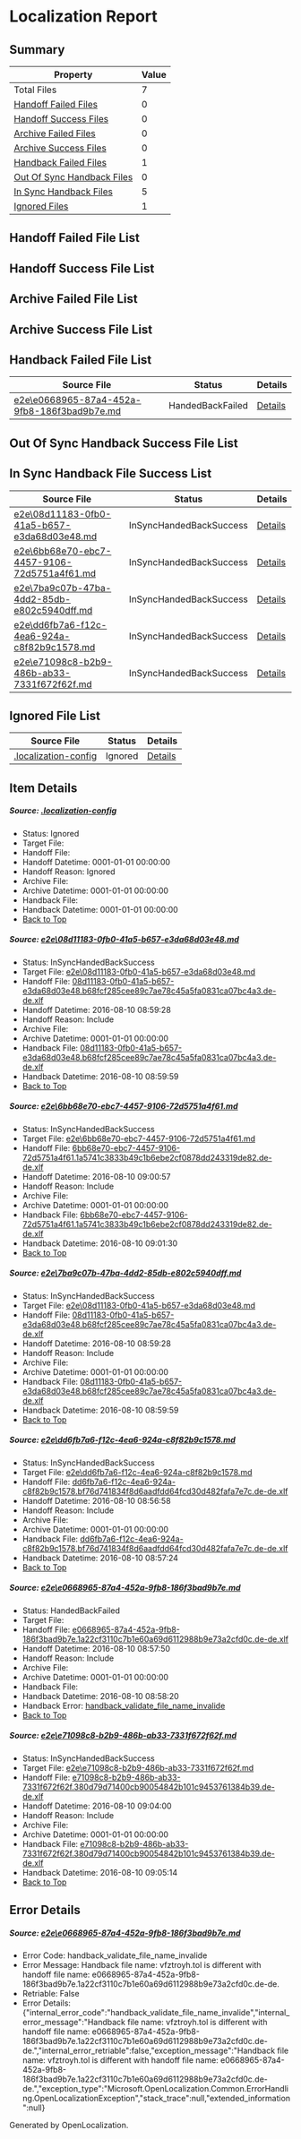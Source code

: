 # <a name='report-top'></a> Localization Report

## Summary
 Property | Value 
 -------- | ----- 
 Total Files | 7
[ Handoff Failed Files ](#handoff-failed-list)| 0
[ Handoff Success Files ](#handoff-success-list)| 0
[ Archive Failed Files ](#archive-failed-list)| 0
[ Archive Success Files ](#archive-success-list)| 0
[ Handback Failed Files ](#handback-failed-list)| 1
[ Out Of Sync Handback Files ](#outofsync-handback-success-list)| 0
[ In Sync Handback Files ](#insync-handback-success-list)| 5
[ Ignored Files ](#ignored-list)| 1

## <a name='handoff-failed-list'></a> Handoff Failed File List

## <a name='handoff-success-list'></a> Handoff Success File List

## <a name='archive-failed-list'></a> Archive Failed File List

## <a name='archive-success-list'></a> Archive Success File List

## <a name='handback-failed-list'></a> Handback Failed File List
 Source File | Status | Details 
 ----------- | ------ | ------- 
 [e2e\e0668965-87a4-452a-9fb8-186f3bad9b7e.md](https://github.com/OpenLocalizationTestOrg/oltest/blob/a7bada5b30941ea2da31292e5c89bb0576405427/e2e/e0668965-87a4-452a-9fb8-186f3bad9b7e.md) | HandedBackFailed | [Details](#5916a6c7af49088d12132c2a63be0d2debc90bfb5)

## <a name='outofsync-handback-success-list'></a> Out Of Sync Handback Success File List

## <a name='insync-handback-success-list'></a> In Sync Handback File Success List
 Source File | Status | Details 
 ----------- | ------ | ------- 
 [e2e\08d11183-0fb0-41a5-b657-e3da68d03e48.md](https://github.com/OpenLocalizationTestOrg/oltest/blob/29156001b850334b6004a3b2c46e5597dfd1e056/e2e/08d11183-0fb0-41a5-b657-e3da68d03e48.md) | InSyncHandedBackSuccess | [Details](#195c24174cf522d30901ac8026d9eefc26659ad11)
 [e2e\6bb68e70-ebc7-4457-9106-72d5751a4f61.md](https://github.com/OpenLocalizationTestOrg/oltest/blob/040523181ffd9a0a0324a8576882af496420ae90/e2e/6bb68e70-ebc7-4457-9106-72d5751a4f61.md) | InSyncHandedBackSuccess | [Details](#2190ddd8382c9b123a49eff6133a8886a0608f1c2)
 [e2e\7ba9c07b-47ba-4dd2-85db-e802c5940dff.md](https://github.com/OpenLocalizationTestOrg/oltest/blob/606e7466bd7cefa20a744119300d9e00489d234b/e2e/7ba9c07b-47ba-4dd2-85db-e802c5940dff.md) | InSyncHandedBackSuccess | [Details](#195c24174cf522d30901ac8026d9eefc26659ad13)
 [e2e\dd6fb7a6-f12c-4ea6-924a-c8f82b9c1578.md](https://github.com/OpenLocalizationTestOrg/oltest/blob/c5cb3f0e77dc58ce925b1a9f4f969dda042effaa/e2e/dd6fb7a6-f12c-4ea6-924a-c8f82b9c1578.md) | InSyncHandedBackSuccess | [Details](#c74da6128d78375de85d9ced68fc638937c971494)
 [e2e\e71098c8-b2b9-486b-ab33-7331f672f62f.md](https://github.com/OpenLocalizationTestOrg/oltest/blob/606e7466bd7cefa20a744119300d9e00489d234b/e2e/e71098c8-b2b9-486b-ab33-7331f672f62f.md) | InSyncHandedBackSuccess | [Details](#959b655f6cc108cf55f1909db311a3b7814c08a36)

## <a name='ignored-list'></a> Ignored File List
 Source File | Status | Details 
 ----------- | ------ | ------- 
 [.localization-config](https://github.com/OpenLocalizationTestOrg/oltest/blob/606e7466bd7cefa20a744119300d9e00489d234b/.localization-config) | Ignored | [Details](#3d4f252ac210baf56311d7e97dcc2db10974dbd20)

## Item Details
##### <a name='3d4f252ac210baf56311d7e97dcc2db10974dbd20'></a> Source: [.localization-config](https://github.com/OpenLocalizationTestOrg/oltest/blob/606e7466bd7cefa20a744119300d9e00489d234b/.localization-config)
* Status: Ignored
* Target File: 
* Handoff File: 
* Handoff Datetime: 0001-01-01 00:00:00
* Handoff Reason: Ignored
* Archive File: 
* Archive Datetime: 0001-01-01 00:00:00
* Handback File: 
* Handback Datetime: 0001-01-01 00:00:00
* [Back to Top](#report-top)

##### <a name='195c24174cf522d30901ac8026d9eefc26659ad11'></a> Source: [e2e\08d11183-0fb0-41a5-b657-e3da68d03e48.md](https://github.com/OpenLocalizationTestOrg/oltest/blob/29156001b850334b6004a3b2c46e5597dfd1e056/e2e/08d11183-0fb0-41a5-b657-e3da68d03e48.md)
* Status: InSyncHandedBackSuccess
* Target File: [e2e\08d11183-0fb0-41a5-b657-e3da68d03e48.md](https://github.com/OpenLocalizationTestOrg/ol-test-dede/blob/bba14f7738e1931934651fa575c9c6e0446ab730/e2e/08d11183-0fb0-41a5-b657-e3da68d03e48.md)
* Handoff File: [08d11183-0fb0-41a5-b657-e3da68d03e48.b68fcf285cee89c7ae78c45a5fa0831ca07bc4a3.de-de.xlf](https://github.com/OpenLocalizationTestOrg/olhandoff-e2e/blob/115db3941921d3c0d78fc17ea2934ddfcade2a91/ol-handoff/OpenLocalizationTestOrg/ol-test-dede/ci/ht/08d11183-0fb0-41a5-b657-e3da68d03e48.b68fcf285cee89c7ae78c45a5fa0831ca07bc4a3.de-de.xlf)
* Handoff Datetime: 2016-08-10 08:59:28
* Handoff Reason: Include
* Archive File: 
* Archive Datetime: 0001-01-01 00:00:00
* Handback File: [08d11183-0fb0-41a5-b657-e3da68d03e48.b68fcf285cee89c7ae78c45a5fa0831ca07bc4a3.de-de.xlf](https://github.com/OpenLocalizationTestOrg/olhandback-e2e/blob/7513ec00a436c834cf1e1b9b8a4d0e86fd44e9ef/ol-handback/OpenLocalizationTestOrg/ol-test-dede/ci/ht/08d11183-0fb0-41a5-b657-e3da68d03e48.b68fcf285cee89c7ae78c45a5fa0831ca07bc4a3.de-de.xlf)
* Handback Datetime: 2016-08-10 08:59:59
* [Back to Top](#report-top)

##### <a name='2190ddd8382c9b123a49eff6133a8886a0608f1c2'></a> Source: [e2e\6bb68e70-ebc7-4457-9106-72d5751a4f61.md](https://github.com/OpenLocalizationTestOrg/oltest/blob/040523181ffd9a0a0324a8576882af496420ae90/e2e/6bb68e70-ebc7-4457-9106-72d5751a4f61.md)
* Status: InSyncHandedBackSuccess
* Target File: [e2e\6bb68e70-ebc7-4457-9106-72d5751a4f61.md](https://github.com/OpenLocalizationTestOrg/ol-test-dede/blob/8e7750d68001503135685fb10771ddf0264543c7/e2e/6bb68e70-ebc7-4457-9106-72d5751a4f61.md)
* Handoff File: [6bb68e70-ebc7-4457-9106-72d5751a4f61.1a5741c3833b49c1b6ebe2cf0878dd243319de82.de-de.xlf](https://github.com/OpenLocalizationTestOrg/olhandoff-e2e/blob/c19d208ea4d48e2818c9c955775a61d78d2a7a8e/ol-handoff/OpenLocalizationTestOrg/ol-test-dede/ci/ht/6bb68e70-ebc7-4457-9106-72d5751a4f61.1a5741c3833b49c1b6ebe2cf0878dd243319de82.de-de.xlf)
* Handoff Datetime: 2016-08-10 09:00:57
* Handoff Reason: Include
* Archive File: 
* Archive Datetime: 0001-01-01 00:00:00
* Handback File: [6bb68e70-ebc7-4457-9106-72d5751a4f61.1a5741c3833b49c1b6ebe2cf0878dd243319de82.de-de.xlf](https://github.com/OpenLocalizationTestOrg/olhandback-e2e/blob/d69d6892c05494d474e5c37dbe5933b1afc40771/ol-handback/OpenLocalizationTestOrg/ol-test-dede/ci/ht/6bb68e70-ebc7-4457-9106-72d5751a4f61.1a5741c3833b49c1b6ebe2cf0878dd243319de82.de-de.xlf)
* Handback Datetime: 2016-08-10 09:01:30
* [Back to Top](#report-top)

##### <a name='195c24174cf522d30901ac8026d9eefc26659ad13'></a> Source: [e2e\7ba9c07b-47ba-4dd2-85db-e802c5940dff.md](https://github.com/OpenLocalizationTestOrg/oltest/blob/606e7466bd7cefa20a744119300d9e00489d234b/e2e/7ba9c07b-47ba-4dd2-85db-e802c5940dff.md)
* Status: InSyncHandedBackSuccess
* Target File: [e2e\08d11183-0fb0-41a5-b657-e3da68d03e48.md](https://github.com/OpenLocalizationTestOrg/ol-test-dede/blob/bba14f7738e1931934651fa575c9c6e0446ab730/e2e/08d11183-0fb0-41a5-b657-e3da68d03e48.md)
* Handoff File: [08d11183-0fb0-41a5-b657-e3da68d03e48.b68fcf285cee89c7ae78c45a5fa0831ca07bc4a3.de-de.xlf](https://github.com/OpenLocalizationTestOrg/olhandoff-e2e/blob/115db3941921d3c0d78fc17ea2934ddfcade2a91/ol-handoff/OpenLocalizationTestOrg/ol-test-dede/ci/ht/08d11183-0fb0-41a5-b657-e3da68d03e48.b68fcf285cee89c7ae78c45a5fa0831ca07bc4a3.de-de.xlf)
* Handoff Datetime: 2016-08-10 08:59:28
* Handoff Reason: Include
* Archive File: 
* Archive Datetime: 0001-01-01 00:00:00
* Handback File: [08d11183-0fb0-41a5-b657-e3da68d03e48.b68fcf285cee89c7ae78c45a5fa0831ca07bc4a3.de-de.xlf](https://github.com/OpenLocalizationTestOrg/olhandback-e2e/blob/7513ec00a436c834cf1e1b9b8a4d0e86fd44e9ef/ol-handback/OpenLocalizationTestOrg/ol-test-dede/ci/ht/08d11183-0fb0-41a5-b657-e3da68d03e48.b68fcf285cee89c7ae78c45a5fa0831ca07bc4a3.de-de.xlf)
* Handback Datetime: 2016-08-10 08:59:59
* [Back to Top](#report-top)

##### <a name='c74da6128d78375de85d9ced68fc638937c971494'></a> Source: [e2e\dd6fb7a6-f12c-4ea6-924a-c8f82b9c1578.md](https://github.com/OpenLocalizationTestOrg/oltest/blob/c5cb3f0e77dc58ce925b1a9f4f969dda042effaa/e2e/dd6fb7a6-f12c-4ea6-924a-c8f82b9c1578.md)
* Status: InSyncHandedBackSuccess
* Target File: [e2e\dd6fb7a6-f12c-4ea6-924a-c8f82b9c1578.md](https://github.com/OpenLocalizationTestOrg/ol-test-dede/blob/bec017065f5d019b405260f5ed340d79bca5915f/e2e/dd6fb7a6-f12c-4ea6-924a-c8f82b9c1578.md)
* Handoff File: [dd6fb7a6-f12c-4ea6-924a-c8f82b9c1578.bf76d741834f8d6aadfdd64fcd30d482fafa7e7c.de-de.xlf](https://github.com/OpenLocalizationTestOrg/olhandoff-e2e/blob/005346f3c97b5103c74f85c7518c9f81baa4288d/ol-handoff/OpenLocalizationTestOrg/ol-test-dede/ci/ht/dd6fb7a6-f12c-4ea6-924a-c8f82b9c1578.bf76d741834f8d6aadfdd64fcd30d482fafa7e7c.de-de.xlf)
* Handoff Datetime: 2016-08-10 08:56:58
* Handoff Reason: Include
* Archive File: 
* Archive Datetime: 0001-01-01 00:00:00
* Handback File: [dd6fb7a6-f12c-4ea6-924a-c8f82b9c1578.bf76d741834f8d6aadfdd64fcd30d482fafa7e7c.de-de.xlf](https://github.com/OpenLocalizationTestOrg/olhandback-e2e/blob/4a8cd8ad4c15be97099bbfe4dc5b6ffb98091077/ol-handback/OpenLocalizationTestOrg/ol-test-dede/ci/ht/dd6fb7a6-f12c-4ea6-924a-c8f82b9c1578.bf76d741834f8d6aadfdd64fcd30d482fafa7e7c.de-de.xlf)
* Handback Datetime: 2016-08-10 08:57:24
* [Back to Top](#report-top)

##### <a name='5916a6c7af49088d12132c2a63be0d2debc90bfb5'></a> Source: [e2e\e0668965-87a4-452a-9fb8-186f3bad9b7e.md](https://github.com/OpenLocalizationTestOrg/oltest/blob/a7bada5b30941ea2da31292e5c89bb0576405427/e2e/e0668965-87a4-452a-9fb8-186f3bad9b7e.md)
* Status: HandedBackFailed
* Target File: 
* Handoff File: [e0668965-87a4-452a-9fb8-186f3bad9b7e.1a22cf3110c7b1e60a69d6112988b9e73a2cfd0c.de-de.xlf](https://github.com/OpenLocalizationTestOrg/olhandoff-e2e/blob/873c14ed914fbba229b211a3e9ac4e9a44ec6482/ol-handoff/OpenLocalizationTestOrg/ol-test-dede/ci/ht/e0668965-87a4-452a-9fb8-186f3bad9b7e.1a22cf3110c7b1e60a69d6112988b9e73a2cfd0c.de-de.xlf)
* Handoff Datetime: 2016-08-10 08:57:50
* Handoff Reason: Include
* Archive File: 
* Archive Datetime: 0001-01-01 00:00:00
* Handback File: 
* Handback Datetime: 2016-08-10 08:58:20
* Handback Error: [handback_validate_file_name_invalide](#5916a6c7af49088d12132c2a63be0d2debc90bfb5handback_validate_file_name_invalide)
* [Back to Top](#report-top)

##### <a name='959b655f6cc108cf55f1909db311a3b7814c08a36'></a> Source: [e2e\e71098c8-b2b9-486b-ab33-7331f672f62f.md](https://github.com/OpenLocalizationTestOrg/oltest/blob/606e7466bd7cefa20a744119300d9e00489d234b/e2e/e71098c8-b2b9-486b-ab33-7331f672f62f.md)
* Status: InSyncHandedBackSuccess
* Target File: [e2e\e71098c8-b2b9-486b-ab33-7331f672f62f.md](https://github.com/OpenLocalizationTestOrg/ol-test-dede/blob/558c8f38395998e9eb4bd23a5e0d3c8541d52024/e2e/e71098c8-b2b9-486b-ab33-7331f672f62f.md)
* Handoff File: [e71098c8-b2b9-486b-ab33-7331f672f62f.380d79d71400cb90054842b101c9453761384b39.de-de.xlf](https://github.com/OpenLocalizationTestOrg/olhandoff-e2e/blob/9d49f43529808e6f5311dc65b22f1f0792d246b3/ol-handoff/OpenLocalizationTestOrg/ol-test-dede/ci/ht/e71098c8-b2b9-486b-ab33-7331f672f62f.380d79d71400cb90054842b101c9453761384b39.de-de.xlf)
* Handoff Datetime: 2016-08-10 09:04:00
* Handoff Reason: Include
* Archive File: 
* Archive Datetime: 0001-01-01 00:00:00
* Handback File: [e71098c8-b2b9-486b-ab33-7331f672f62f.380d79d71400cb90054842b101c9453761384b39.de-de.xlf](https://github.com/OpenLocalizationTestOrg/olhandback-e2e/blob/afcd601d7918b67bd5d5bcdb9d9f43219bfb80ab/ol-handback/OpenLocalizationTestOrg/ol-test-dede/ci/ht/e71098c8-b2b9-486b-ab33-7331f672f62f.380d79d71400cb90054842b101c9453761384b39.de-de.xlf)
* Handback Datetime: 2016-08-10 09:05:14
* [Back to Top](#report-top)


## Error Details
##### <a name='5916a6c7af49088d12132c2a63be0d2debc90bfb5handback_validate_file_name_invalide'></a> Source: [e2e\e0668965-87a4-452a-9fb8-186f3bad9b7e.md](#5916a6c7af49088d12132c2a63be0d2debc90bfb5)
* Error Code: handback_validate_file_name_invalide
* Error Message: Handback file name: vfztroyh.tol is different with handoff file name: e0668965-87a4-452a-9fb8-186f3bad9b7e.1a22cf3110c7b1e60a69d6112988b9e73a2cfd0c.de-de.
* Retriable: False
* Error Details: {"internal_error_code":"handback_validate_file_name_invalide","internal_error_message":"Handback file name: vfztroyh.tol is different with handoff file name: e0668965-87a4-452a-9fb8-186f3bad9b7e.1a22cf3110c7b1e60a69d6112988b9e73a2cfd0c.de-de.","internal_error_retriable":false,"exception_message":"Handback file name: vfztroyh.tol is different with handoff file name: e0668965-87a4-452a-9fb8-186f3bad9b7e.1a22cf3110c7b1e60a69d6112988b9e73a2cfd0c.de-de.","exception_type":"Microsoft.OpenLocalization.Common.ErrorHandling.OpenLocalizationException","stack_trace":null,"extended_information":null}


Generated by OpenLocalization.
